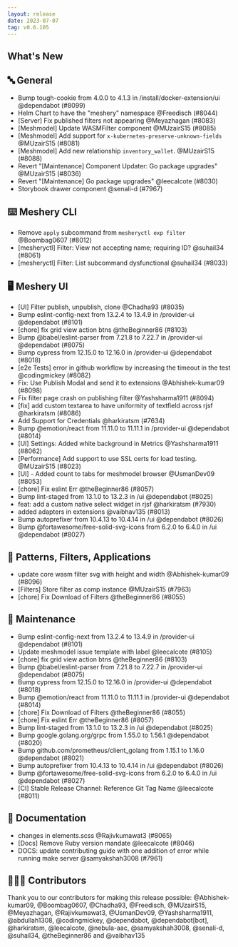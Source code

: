 ```yaml
---
layout: release
date: 2023-07-07
tag: v0.6.105
---
```


## What's New
## 🔤 General
- Bump tough-cookie from 4.0.0 to 4.1.3 in /install/docker-extension/ui @dependabot (#8099)
- Helm Chart to have the "meshery" namespace @Freedisch (#8044)
- [Server] Fix published filters not appearing @Meyazhagan (#8083)
- [Meshmodel] Update WASMFilter component @MUzairS15 (#8085)
- [Meshmodel] Add support for `x-kubernetes-preserve-unknown-fields` @MUzairS15 (#8081)
- [Meshmodel] Add new relationship `inventory_wallet`. @MUzairS15 (#8088)
- Revert "[Maintenance] Component Updater: Go package upgrades" @MUzairS15 (#8036)
- Revert "[Maintenance] Go package upgrades" @leecalcote (#8030)
- Storybook drawer component @senali-d (#7967)

## ⌨️ Meshery CLI

- Remove `apply` subcommand from `mesheryctl exp filter` @Boombag0607 (#8012)
- [mesheryctl] Filter: View not accepting name; requiring ID? @suhail34 (#8061)
- [mesheryctl] Filter: List subcommand dysfunctional @suhail34 (#8033)

## 🖥 Meshery UI

- [UI] Filter publish, unpublish, clone  @Chadha93 (#8035)
- Bump eslint-config-next from 13.2.4 to 13.4.9 in /provider-ui @dependabot (#8101)
- [chore] fix grid view action btns @theBeginner86 (#8103)
- Bump @babel/eslint-parser from 7.21.8 to 7.22.7 in /provider-ui @dependabot (#8075)
- Bump cypress from 12.15.0 to 12.16.0 in /provider-ui @dependabot (#8018)
- [e2e Tests] error in github workflow by increasing the timeout in the test @codingmickey (#8082)
- Fix: Use Publish Modal and send it to extensions @Abhishek-kumar09 (#8098)
- Fix filter page crash on publishing filter @Yashsharma1911 (#8094)
- [fix] add custom textarea to have uniformity of textfield across rjsf @harkiratsm (#8086)
- Add Support for Credentials @harkiratsm (#7634)
- Bump @emotion/react from 11.11.0 to 11.11.1 in /provider-ui @dependabot (#8014)
- [UI] Settings: Added white background in Metrics @Yashsharma1911 (#8062)
- [Performance] Add support to use SSL certs for load testing. @MUzairS15 (#8023)
- [UI] - Added count to tabs for meshmodel browser @UsmanDev09 (#8053)
- [chore] Fix eslint Err @theBeginner86 (#8057)
- Bump lint-staged from 13.1.0 to 13.2.3 in /ui @dependabot (#8025)
- feat: add a custom native select widget in rjsf @harkiratsm (#7930)
- added adapters in extensions @vaibhav135 (#8013)
- Bump autoprefixer from 10.4.13 to 10.4.14 in /ui @dependabot (#8026)
- Bump @fortawesome/free-solid-svg-icons from 6.2.0 to 6.4.0 in /ui @dependabot (#8027)

## 🔋 Patterns, Filters, Applications

- update core wasm filter svg with height and width @Abhishek-kumar09 (#8096)
- [Filters] Store filter as comp instance @MUzairS15 (#7963)
- [chore] Fix Download of Filters @theBeginner86 (#8055)

## 🧰 Maintenance

- Bump eslint-config-next from 13.2.4 to 13.4.9 in /provider-ui @dependabot (#8101)
- Update meshmodel issue template with label @leecalcote (#8105)
- [chore] fix grid view action btns @theBeginner86 (#8103)
- Bump @babel/eslint-parser from 7.21.8 to 7.22.7 in /provider-ui @dependabot (#8075)
- Bump cypress from 12.15.0 to 12.16.0 in /provider-ui @dependabot (#8018)
- Bump @emotion/react from 11.11.0 to 11.11.1 in /provider-ui @dependabot (#8014)
- [chore] Fix Download of Filters @theBeginner86 (#8055)
- [chore] Fix eslint Err @theBeginner86 (#8057)
- Bump lint-staged from 13.1.0 to 13.2.3 in /ui @dependabot (#8025)
- Bump google.golang.org/grpc from 1.55.0 to 1.56.1 @dependabot (#8020)
- Bump github.com/prometheus/client_golang from 1.15.1 to 1.16.0 @dependabot (#8021)
- Bump autoprefixer from 10.4.13 to 10.4.14 in /ui @dependabot (#8026)
- Bump @fortawesome/free-solid-svg-icons from 6.2.0 to 6.4.0 in /ui @dependabot (#8027)
- [CI] Stable Release Channel: Reference Git Tag Name @leecalcote (#8011)

## 📖 Documentation

- changes in elements.scss @Rajivkumawat3 (#8065)
- [Docs] Remove Ruby version mandate @leecalcote (#8046)
- DOCS: update contributing guide with one addition of error while running make server @samyakshah3008 (#7961)

## 👨🏽‍💻 Contributors

Thank you to our contributors for making this release possible:
@Abhishek-kumar09, @Boombag0607, @Chadha93, @Freedisch, @MUzairS15, @Meyazhagan, @Rajivkumawat3, @UsmanDev09, @Yashsharma1911, @abdullah1308, @codingmickey, @dependabot, @dependabot[bot], @harkiratsm, @leecalcote, @nebula-aac, @samyakshah3008, @senali-d, @suhail34, @theBeginner86 and @vaibhav135
